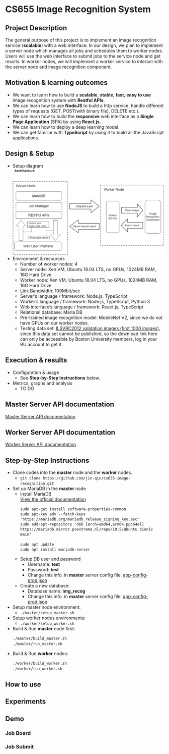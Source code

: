 # **CS655 Image Recognition System**

## **Project Description**
The general purpose of this project is to implement an image recognition service (**scalable**) with a web interface. In our design, we plan to implement a server node which manages all jobs and schedules them to worker nodes.  Users will use the web interface to submit jobs to the service node and get results. In worker nodes, we will implement a worker service to interact with the server node and image recognition component. 

## **Motivation & learning outcomes**
* We want to learn how to build a **scalable**, **stable**, **fast**, **easy to use** image recognition system with **Restful APIs**.
* We can learn how to use **NodeJS** to build a http service, handle different types of requests (GET, POST(with binary file), DELETE etc.).
* We can learn how to build the **responsive** web interface as a **Single Page Application** (SPA) by using **React.js**.
* We can learn how to deploy a deep learning model.
* We can get familiar with **TypeScript** by using it to build all the JavaScript applications.

## **Design & Setup**
* Setup diagram
  ![](./docs/Deployment%20Diagram.png)
* Environment & resources
  * Number of worker nodes: 4
  * Server node: Xen VM, Ubuntu 18.04 LTS, no GPUs, 1024MB RAM, 16G Hard Drive
  * Worker node: Xen VM, Ubuntu 18.04 LTS, no GPUs, 1024MB RAM, 16G Hard Drive
  * Link Bandwidth: 100Mbit/sec
  * Server’s language / framework: Node.js, TypeScript
  * Worker’s language / framework: Node.js, TypeScript, Python 3
  * Web interface’s language / framework: React.js, TypeScript
  * Relational database: Maria DB
  * Pre-trained image recognition model: MobileNet V2, since we do not have GPUs on our worker nodes.
  * Testing data set: [ILSVRC2012 validation images (first 1000 images)](https://drive.google.com/file/d/1-X6t402uX-4Ol7EtszGdA7-_ywSstCV8/view?usp=sharing), since this data set cannot be published, so the download link here can only be accessible by Boston University members, log in your BU account to get it.

## **Execution & results**
* Configuration & usage
  * See **Step-by-Step Instructions** below.
* Metrics, graphs and analysis
  * TO DO

## **Master Server API documentation**

[Master Server API documentation](./master/server/README.md)

## **Worker Server API documentation**

[Worker Server API documentation](./worker/server/README.md)

## **Step-by-Step Instructions**
* Clone codes into the **master** node and the **worker** nodes.
  * `git clone https://github.com/jin-qin/cs655-image-recognition.git`
* Set up MariaDB in the **master** node
  * Install MariaDB\
    [View the official documentation](https://downloads.mariadb.org/mariadb/repositories/#distro=Ubuntu&distro_release=bionic--ubuntu_bionic&mirror=pcextreme&version=10.5)
    ```
    sudo apt-get install software-properties-common
    sudo apt-key adv --fetch-keys 'https://mariadb.org/mariadb_release_signing_key.asc'
    sudo add-apt-repository 'deb [arch=amd64,arm64,ppc64el] https://mariadb.mirror.pcextreme.nl/repo/10.5/ubuntu bionic main'

    sudo apt update
    sudo apt install mariadb-server
    ```
  * Setup DB user and password
    * Username: **test**
    * Password: **test**
    * Change this info. in **master** server config file: [app-config-prod.json](./master/server/src/config/app-config-prod.json)
  * Create a new database:
    * Database name: **img_recog**
    * Change this info. in **master** server config file: [app-config-prod.json](./master/server/src/config/app-config-prod.json)
* Setup master node environment:
  * `./master/setup_master.sh`
* Setup worker nodes environments:
  * `./worker/setup_worker.sh`
* Build & Run **master** node first:
  ```bash
  ./master/build_master.sh
  ./master/run_master.sh
  ```
* Build & Run **worker** nodes:
  ```bash
  ./worker/build_worker.sh
  ./worker/run_worker.sh
  ```

## **How to use**

## **Experiments**

## **Demo**
### **Job Board**
<!-- ![](./docs/demos/demo-job-board.gif) -->

### **Job Submit**
<!-- ![](./docs/demos/demo-job-submit.gif) -->
